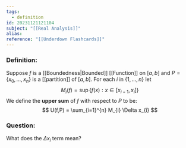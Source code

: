 ```yaml
---
tags:
  - definition
id: 20231121121104
subject: "[[Real Analysis]]"
alias: 
reference: "[[Underdown Flashcards]]"
---
```

### Definition:
Suppose $f$ is a [[Boundedness|Bounded]] [[Function]] on $[a,b]$ and $P = \{x_{0},\dots, x_{n}\}$ is a [[partition]] of $[a,b]$. For each $i$ in $\{1,\dots,n \}$ let
$$ M_{i}(f) = \sup\{f(x): x \in [x_{i-1},x_{i}]\}$$
We define the **upper sum** of $f$ with respect to $P$ to be:
$$ U(f,P) = \sum_{i=1}^{n} M_{i} \Delta x_{i} $$
### Question:
What does the $\Delta x_{i}$ term mean? 